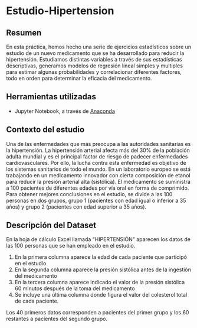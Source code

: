 # Estudio-Hipertension
## Resumen
En esta práctica, hemos hecho una serie de ejercicios estadísticos sobre un estudio de un nuevo medicamento que se ha desarrollado para reducir la hipertensión. Estudiamos distintas variables a través de sus estadísticas descriptivas, generamos modelos de regresión lineal simples y multiples para estimar algunas probabilidades y correlacionar diferentes factores, todo en orden para determinar la eficacia del medicamento. 

## Herramientas utilizadas
- Jupyter Notebook, a través de [Anaconda](https://www.anaconda.com/anaconda-navigator)

## Contexto del estudio
Una de las enfermedades que más preocupa a las autoridades sanitarias es la hipertensión. La hipertensión arterial afecta más del 30% de la población adulta mundial y es el principal factor de riesgo de padecer enfermedades cardiovasculares. Por ello, la lucha contra esta enfermedad es objetivo de los sistemas sanitarios de todo el mundo. En un laboratorio europeo se está trabajando en un medicamento innovador con cierta composición de etanol para reducir la presión arterial alta (sistólica). El medicamento se suministra a 100 pacientes de diferentes edades por vía oral en forma de comprimido. Para obtener mejores conclusiones en el estudio, se divide a las 100 personas en dos grupos, grupo 1 (pacientes con edad igual o inferior a 35 años) y grupo 2 (pacientes con edad superior a 35 años).

## Descripción del Dataset
En la hoja de cálculo Excel llamada “HIPERTENSIÓN" aparecen los datos de las 100 personas que se han empleado en el estudio. 
1. En la primera columna aparece la edad de cada paciente que participó en el estudio
2. En la segunda columna aparece la presión sistólica antes de la ingestión del medicamento
3. En la tercera columna aparece indicado el valor de la presión sistólica 60 minutos después de la toma del medicamento
4. Se incluye una última columna donde figura el valor del colesterol total de cada paciente.

Los 40 primeros datos corresponden a pacientes del primer grupo y los 60 restantes a pacientes del segundo grupo.
